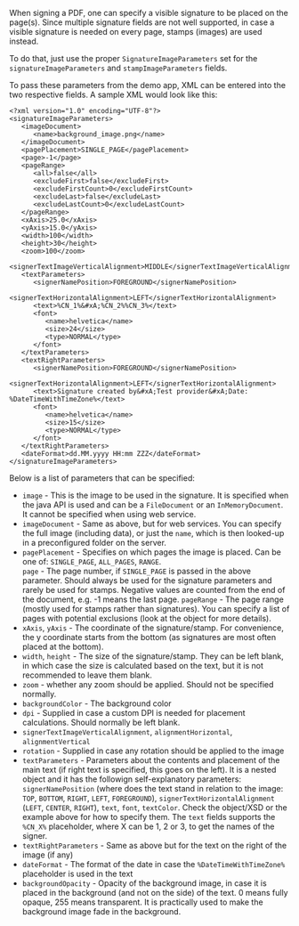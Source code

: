 When signing a PDF, one can specify a visible signature to be placed on the page(s). Since multiple signature fields are not well supported, in case a visible signature is needed on every page, stamps (images) are used instead.

To do that, just use the proper `SignatureImageParameters` set for the `signatureImageParameters` and `stampImageParameters` fields.

To pass these parameters from the demo app, XML can be entered into the two respective fields. A sample XML would look like this:

```
<?xml version="1.0" encoding="UTF-8"?>
<signatureImageParameters>
   <imageDocument>
      <name>background_image.png</name>
   </imageDocument>
   <pagePlacement>SINGLE_PAGE</pagePlacement>
   <page>-1</page>
   <pageRange>
      <all>false</all>
      <excludeFirst>false</excludeFirst>
      <excludeFirstCount>0</excludeFirstCount>
      <excludeLast>false</excludeLast>
      <excludeLastCount>0</excludeLastCount>
   </pageRange>
   <xAxis>25.0</xAxis>
   <yAxis>15.0</yAxis>
   <width>100</width>
   <height>30</height>
   <zoom>100</zoom>
   <signerTextImageVerticalAlignment>MIDDLE</signerTextImageVerticalAlignment>
   <textParameters>
      <signerNamePosition>FOREGROUND</signerNamePosition>
      <signerTextHorizontalAlignment>LEFT</signerTextHorizontalAlignment>
      <text>%CN_1%&#xA;%CN_2%%CN_3%</text>
      <font>
         <name>helvetica</name>
         <size>24</size>
         <type>NORMAL</type>
      </font>
   </textParameters>
   <textRightParameters>
      <signerNamePosition>FOREGROUND</signerNamePosition>
      <signerTextHorizontalAlignment>LEFT</signerTextHorizontalAlignment>
      <text>Signature created by&#xA;Test provider&#xA;Date: %DateTimeWithTimeZone%</text>
      <font>
         <name>helvetica</name>
         <size>15</size>
         <type>NORMAL</type>
      </font>
   </textRightParameters>
   <dateFormat>dd.MM.yyyy HH:mm ZZZ</dateFormat>
</signatureImageParameters> 
```

Below is a list of parameters that can be specified:

- `image` - This is the image to be used in the signature. It is specified when the java API is used and can be a `FileDocument` or an `InMemoryDocument`. It cannot be specified when using web service. 
- `imageDocument` - Same as above, but for web services. You can specify the full image (including data), or just the `name`, which is then looked-up in a preconfigured folder on the server.
- `pagePlacement` - Specifies on which pages the image is placed. Can be one of: `SINGLE_PAGE`, `ALL_PAGES`, `RANGE`.  
`page` - The page number, if `SINGLE_PAGE` is passed in the above parameter. Should always be used for the signature parameters and rarely be used for stamps. Negative values are counted from the end of the document, e.g. -1 means the last page.
`pageRange` - The page range (mostly used for stamps rather than signatures). You can specify a list of pages with potential exclusions (look at the object for more details).
- `xAxis`, `yAxis` - The coordinate of the signature/stamp. For convenience, the y coordinate starts from the bottom (as signatures are most often placed at the bottom).
- `width`, `height` - The size of the signature/stamp. They can be left blank, in which case the size is calculated based on the text, but it is not recommended to leave them blank.
- `zoom` - whether any zoom should be applied. Should not be specified normally.
- `backgroundColor` - The background color
- `dpi` - Supplied in case a custom DPI is needed for placement calculations. Should normally be left blank.
- `signerTextImageVerticalAlignment`, `alignmentHorizontal`, `alignmentVertical`
- `rotation` - Supplied in case any rotation should be applied to the image
- `textParameters` - Parameters about the contents and placement of the main text (if right text is specified, this goes on the left). It is a nested object and it has the followign self-explanatory parameters: `signerNamePosition` (where does the text stand in relation to the image: `TOP`, `BOTTOM`, `RIGHT`, `LEFT`, `FOREGROUND`), `signerTextHorizontalAlignment` (`LEFT`, `CENTER`, `RIGHT`), `text`, `font`, `textColor`. Check the object/XSD or the example above for how to specify them. The `text` fields supports the `%CN_X%` placeholder, where X can be 1, 2 or 3, to get the names of the signer. 
- `textRightParameters` - Same as above but for the text on the right of the image (if any)
- `dateFormat` - The format of the date in case the `%DateTimeWithTimeZone%` placeholder is used in the text
- `backgroundOpacity` - Opacity of the background image, in case it is placed in the background (and not on the side) of the text. 0 means fully opaque, 255 means transparent. It is practically used to make the background image fade in the background.